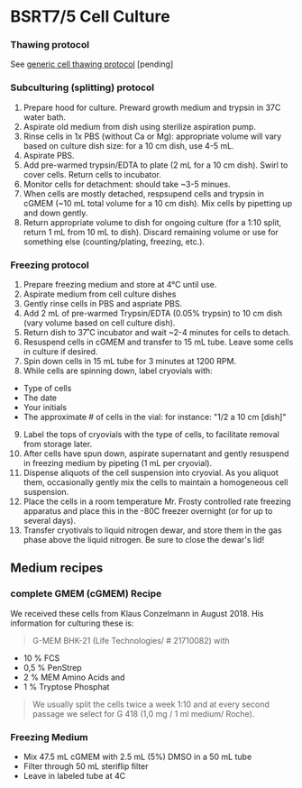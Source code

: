 # BSRT7/5 Cell Culture


### Thawing protocol

See [generic cell thawing protocol]() [pending]

### Subculturing (splitting) protocol

1. Prepare hood for culture.  Preward growth medium and trypsin in 37C water bath.
2. Aspirate old medium from dish using sterilize aspiration pump.
3. Rinse cells in 1x PBS (without Ca or Mg): appropriate volume will vary based on culture dish size: for a 10 cm dish, use 4-5 mL.
4. Aspirate PBS.
5. Add pre-warmed trypsin/EDTA to plate (2 mL for a 10 cm dish).  Swirl to cover cells.  Return cells to incubator.
6. Monitor cells for detachment: should take ~3-5 minues.
7. When cells are mostly detached, respsupend cells and trypsin in cGMEM (~10 mL total volume for a 10 cm dish).  Mix cells by pipetting up and down gently.
8. Return appropriate volume to dish for ongoing culture (for a 1:10 split, return 1 mL from 10 mL to dish).  Discard remaining volume or use for something else (counting/plating, freezing, etc.).

### Freezing protocol

1. Prepare freezing medium and store at 4°C until use. 
2. Aspirate medium from cell culture dishes
3. Gently rinse cells in PBS and aspriate PBS.
4. Add 2 mL of pre-warmed Trypsin/EDTA (0.05% trypsin) to 10 cm dish (vary volume based on cell culture dish).
5. Return dish to 37˚C incubator and wait ~2-4 minutes for cells to detach.
6. Resuspend cells in cGMEM and transfer to 15 mL tube.  Leave some cells in culture if desired.
7. Spin down cells in 15 mL tube for 3 minutes at 1200 RPM.
8. While cells are spinning down, label cryovials with: 
 - Type of cells
 - The date
 - Your initials
 - The approximate # of cells in the vial: for instance: "1/2 a 10 cm [dish]"
9. Label the tops of cryovials with the type of cells, to facilitate removal from storage later.
10. After cells have spun down, aspirate supernatant and gently resuspend in freezing medium by pipeting (1 mL per cryovial).
11. Dispense aliquots of the cell suspension into cryovial.  As you aliquot them, occasionally gently mix the cells to maintain a homogeneous cell suspension.
12. Place the cells in a room temperature Mr. Frosty controlled rate freezing apparatus and place this in the -80C freezer overnight (or for up to several days).
13. Transfer cryotivals to liquid nitrogen dewar, and store them in the gas phase above the liquid nitrogen.  Be sure to close the dewar's lid!


## Medium recipes

### complete GMEM (cGMEM) Recipe

We received these cells from Klaus Conzelmann in August 2018.  His information for culturing these is:

> G-MEM BHK-21 (Life Technologies/ # 21710082) with
- 10 % FCS
- 0,5 % PenStrep
- 2 % MEM Amino Acids and
- 1 % Tryptose Phosphat

> We usually split the cells twice a week 1:10 and at every second passage we select for G 418 (1,0 mg / 1 ml medium/ Roche). 

### Freezing Medium

- Mix 47.5 mL cGMEM with 2.5 mL (5%) DMSO in a 50 mL tube
- Filter through 50 mL steriflip filter
- Leave in labeled tube at 4C
